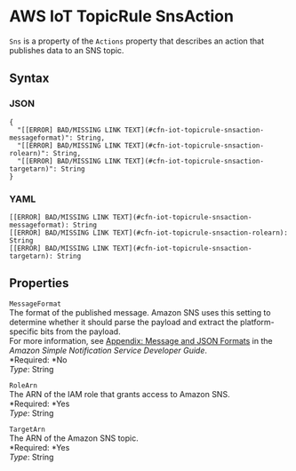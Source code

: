 # AWS IoT TopicRule SnsAction<a name="aws-properties-iot-topicrule-snsaction"></a>

`Sns` is a property of the `Actions` property that describes an action that publishes data to an SNS topic\.

## Syntax<a name="w3ab2c21c14e1178b5"></a>

### JSON<a name="aws-properties-iot-topicrule-snsaction-syntax.json"></a>

```
{
  "[[ERROR] BAD/MISSING LINK TEXT](#cfn-iot-topicrule-snsaction-messageformat)": String,
  "[[ERROR] BAD/MISSING LINK TEXT](#cfn-iot-topicrule-snsaction-rolearn)": String,
  "[[ERROR] BAD/MISSING LINK TEXT](#cfn-iot-topicrule-snsaction-targetarn)": String
}
```

### YAML<a name="aws-properties-iot-topicrule-snsaction-syntax.yaml"></a>

```
[[ERROR] BAD/MISSING LINK TEXT](#cfn-iot-topicrule-snsaction-messageformat): String
[[ERROR] BAD/MISSING LINK TEXT](#cfn-iot-topicrule-snsaction-rolearn): String
[[ERROR] BAD/MISSING LINK TEXT](#cfn-iot-topicrule-snsaction-targetarn): String
```

## Properties<a name="w3ab2c21c14e1178b7"></a>

`MessageFormat`  
The format of the published message\. Amazon SNS uses this setting to determine whether it should parse the payload and extract the platform\-specific bits from the payload\.  
For more information, see [Appendix: Message and JSON Formats](http://docs.aws.amazon.com/sns/latest/dg/json-formats.html) in the *Amazon Simple Notification Service Developer Guide*\.  
*Required: *No  
*Type*: String

`RoleArn`  
The ARN of the IAM role that grants access to Amazon SNS\.  
*Required: *Yes  
*Type*: String

`TargetArn`  
The ARN of the Amazon SNS topic\.  
*Required: *Yes  
*Type*: String